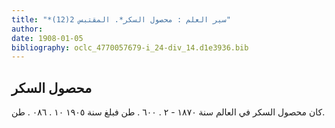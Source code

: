 ```yaml
---
title: "*سير العلم : محصول السكر*. المقتبس 2(12)"
author: 
date: 1908-01-05
bibliography: oclc_4770057679-i_24-div_14.d1e3936.bib
---
```




##  محصول السكر 


 كان محصول السكر في العالم سنة  ١٨٧٠  -  ٢  .  ٦٠٠  . طن فبلغ سنة  ١٩٠٥  ١٠  .  ٠٨٦  . طن. 
